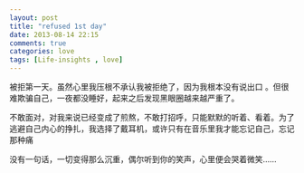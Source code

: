 ```yaml
---
layout: post
title: "refused 1st day"
date: 2013-08-14 22:15
comments: true
categories: love
tags: [Life-insights , love]
---
```

被拒第一天。虽然心里我压根不承认我被拒绝了，因为我根本没有说出口 。但很难欺骗自己，一夜都没睡好，起来之后发现黑眼圈越来越严重了。
<!--more-->
不敢面对，对我来说已经变成了煎熬，不敢打招呼，只能默默的听着、看着。为了逃避自己内心的挣扎，我选择了戴耳机，或许只有在音乐里我才能忘记自己，忘记那种痛

没有一句话，一切变得那么沉重，偶尔听到你的笑声，心里便会哭着微笑……